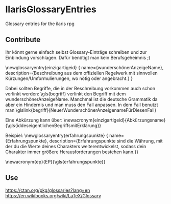 # IlarisGlossaryEntries
Glossary entries for the ilaris rpg

## Contribute
Ihr könnt gerne einfach selbst Glossary-Einträge schreiben und zur Einbindung vorschlagen. Dafür benötigt man kein Berufsgeheimnis ;)

\newglossaryentry{einzigartigeid}
{
    name={wunderschönerAnzeigeName},
    description={Beschreibung aus dem offiziellen Regelwerk mit sinnvollen Kürzungen/Umformulierungen, wo nötig oder angebracht.}
}

Dabei sollten Begriffe, die in der Beschreibung vorkommen auch schon verlinkt werden:
\gls{begriff} verlinkt den Begriff mit dem wunderschönerAnzeigeName. Manchmal ist die deutsche Grammatik da aber ein Hindernis und man muss den Fall anpassen. In dem Fall benutzt man \glslink{begriff}{NeuerWunderschönerAnzeigenameFürDiesenFall}

Eine Abkürzung kann über:
\newacronym{einzigartigeid}{Abkürzungsname}{\gls{iddeseigentlichenBegriffsmitErklärung}}

Beispiel:
\newglossaryentry{erfahrungspunkte}
{
    name={Erfahrungspunkte},
    description={Erfahrungspunkte sind die Währung, mit der du die Werte deines Charakters weiterentwickelst, sodass dein Charakter immer größere Herausforderungen bestehen kann.}}
    
\newacronym{ep}{EP}{\gls{erfahrungspunkte}}

## Use
https://ctan.org/pkg/glossaries?lang=en
https://en.wikibooks.org/wiki/LaTeX/Glossary
